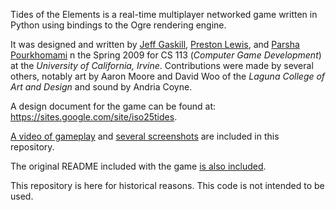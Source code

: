 Tides of the Elements is a real-time multiplayer networked game written
in Python using bindings to the Ogre rendering engine.

It was designed and written by
[Jeff Gaskill](https://github.com/mistergaskill),
[Preston Lewis](https://github.com/hosemagi), and
[Parsha Pourkhomami](https://github.com/parshap)
n the Spring 2009 for CS 113 (*Computer Game Development*) at
the *University of California, Irvine*. Contributions were made by
several others, notably art by Aaron Moore and David Woo of the *Laguna
College of Art and Design* and sound by Andria Coyne.

A design document for the game can be found at:
https://sites.google.com/site/iso25tides.

[A video of gameplay](media/tote.wmv) and [several
screenshots](media/screenshots) are included in this repository.

The original README included with the game [is also
included](game/trunk/readme.txt).

This repository is here for historical reasons. This code is not
intended to be used.
